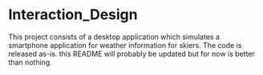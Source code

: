 # Interaction_Design

This project consists of a desktop application which simulates a smartphone application for weather information for skiers.
The code is released as-is.
this README will probably be updated but for now is better than nothing.
